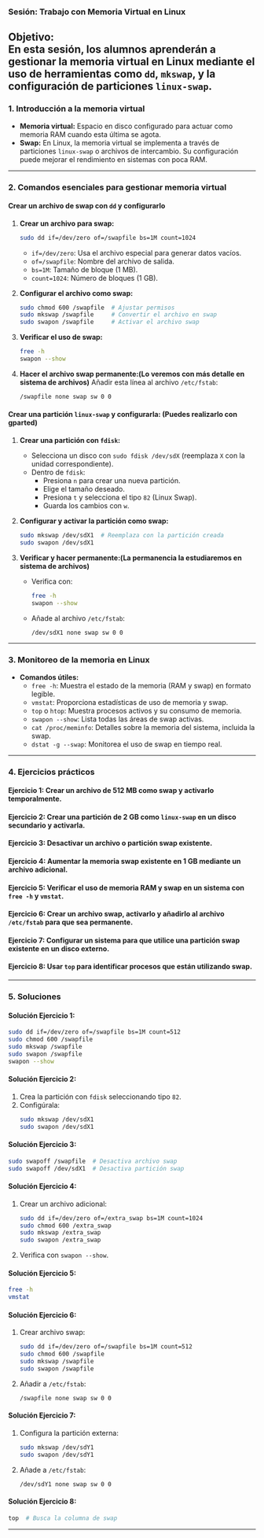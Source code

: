 ### **Sesión: Trabajo con Memoria Virtual en Linux**

**Objetivo:**  
En esta sesión, los alumnos aprenderán a gestionar la memoria virtual en Linux mediante el uso de herramientas como `dd`, `mkswap`, y la configuración de particiones `linux-swap`. 
---

### **1. Introducción a la memoria virtual**
- **Memoria virtual:** Espacio en disco configurado para actuar como memoria RAM cuando esta última se agota. 
- **Swap:** En Linux, la memoria virtual se implementa a través de particiones `linux-swap` o archivos de intercambio. Su configuración puede mejorar el rendimiento en sistemas con poca RAM.
  
---

### **2. Comandos esenciales para gestionar memoria virtual**
#### **Crear un archivo de swap con `dd` y configurarlo**
1. **Crear un archivo para swap:**
   ```bash
   sudo dd if=/dev/zero of=/swapfile bs=1M count=1024
   ```
   - `if=/dev/zero`: Usa el archivo especial para generar datos vacíos.
   - `of=/swapfile`: Nombre del archivo de salida.
   - `bs=1M`: Tamaño de bloque (1 MB).
   - `count=1024`: Número de bloques (1 GB).

2. **Configurar el archivo como swap:**
   ```bash
   sudo chmod 600 /swapfile  # Ajustar permisos
   sudo mkswap /swapfile     # Convertir el archivo en swap
   sudo swapon /swapfile     # Activar el archivo swap
   ```

3. **Verificar el uso de swap:**
   ```bash
   free -h
   swapon --show
   ```

4. **Hacer el archivo swap permanente:(Lo veremos con más detalle en sistema de archivos)**
   Añadir esta línea al archivo `/etc/fstab`:
   ```bash
   /swapfile none swap sw 0 0
   ```

#### **Crear una partición `linux-swap` y configurarla: (Puedes realizarlo con gparted)**
1. **Crear una partición con `fdisk`:**
   - Selecciona un disco con `sudo fdisk /dev/sdX` (reemplaza `X` con la unidad correspondiente).
   - Dentro de `fdisk`:
     - Presiona `n` para crear una nueva partición.
     - Elige el tamaño deseado.
     - Presiona `t` y selecciona el tipo `82` (Linux Swap).
     - Guarda los cambios con `w`.

2. **Configurar y activar la partición como swap:**
   ```bash
   sudo mkswap /dev/sdX1  # Reemplaza con la partición creada
   sudo swapon /dev/sdX1
   ```

3. **Verificar y hacer permanente:(La permanencia la estudiaremos en sistema de archivos)**
   - Verifica con:
     ```bash
     free -h
     swapon --show
     ```
   - Añade al archivo `/etc/fstab`:
     ```bash
     /dev/sdX1 none swap sw 0 0
     ```

---

### **3. Monitoreo de la memoria en Linux**
- **Comandos útiles:**
  - `free -h`: Muestra el estado de la memoria (RAM y swap) en formato legible.
  - `vmstat`: Proporciona estadísticas de uso de memoria y swap.
  - `top` o `htop`: Muestra procesos activos y su consumo de memoria.
  - `swapon --show`: Lista todas las áreas de swap activas.
  - `cat /proc/meminfo`: Detalles sobre la memoria del sistema, incluida la swap.
  - `dstat -g --swap`: Monitorea el uso de swap en tiempo real.

---

### **4. Ejercicios prácticos**
#### **Ejercicio 1:** Crear un archivo de 512 MB como swap y activarlo temporalmente.  
#### **Ejercicio 2:** Crear una partición de 2 GB como `linux-swap` en un disco secundario y activarla.  
#### **Ejercicio 3:** Desactivar un archivo o partición swap existente.  
#### **Ejercicio 4:** Aumentar la memoria swap existente en 1 GB mediante un archivo adicional.  
#### **Ejercicio 5:** Verificar el uso de memoria RAM y swap en un sistema con `free -h` y `vmstat`.  
#### **Ejercicio 6:** Crear un archivo swap, activarlo y añadirlo al archivo `/etc/fstab` para que sea permanente.  
#### **Ejercicio 7:** Configurar un sistema para que utilice una partición swap existente en un disco externo.  
#### **Ejercicio 8:** Usar `top` para identificar procesos que están utilizando swap.  

---

### **5. Soluciones**
#### **Solución Ejercicio 1:**
```bash
sudo dd if=/dev/zero of=/swapfile bs=1M count=512
sudo chmod 600 /swapfile
sudo mkswap /swapfile
sudo swapon /swapfile
swapon --show
```

#### **Solución Ejercicio 2:**
1. Crea la partición con `fdisk` seleccionando tipo `82`.
2. Configúrala:
   ```bash
   sudo mkswap /dev/sdX1
   sudo swapon /dev/sdX1
   ```

#### **Solución Ejercicio 3:**
```bash
sudo swapoff /swapfile  # Desactiva archivo swap
sudo swapoff /dev/sdX1  # Desactiva partición swap
```

#### **Solución Ejercicio 4:**
1. Crear un archivo adicional:
   ```bash
   sudo dd if=/dev/zero of=/extra_swap bs=1M count=1024
   sudo chmod 600 /extra_swap
   sudo mkswap /extra_swap
   sudo swapon /extra_swap
   ```
2. Verifica con `swapon --show`.

#### **Solución Ejercicio 5:**
```bash
free -h
vmstat
```

#### **Solución Ejercicio 6:**
1. Crear archivo swap:
   ```bash
   sudo dd if=/dev/zero of=/swapfile bs=1M count=512
   sudo chmod 600 /swapfile
   sudo mkswap /swapfile
   sudo swapon /swapfile
   ```
2. Añadir a `/etc/fstab`:
   ```plaintext
   /swapfile none swap sw 0 0
   ```

#### **Solución Ejercicio 7:**
1. Configura la partición externa:
   ```bash
   sudo mkswap /dev/sdY1
   sudo swapon /dev/sdY1
   ```
2. Añade a `/etc/fstab`:
   ```plaintext
   /dev/sdY1 none swap sw 0 0
   ```

#### **Solución Ejercicio 8:**
```bash
top  # Busca la columna de swap
```


---

